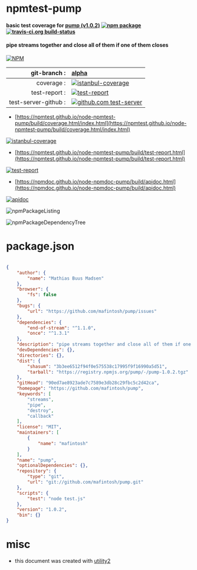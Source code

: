 # npmtest-pump

#### basic test coverage for  [pump (v1.0.2)](https://github.com/mafintosh/pump)  [![npm package](https://img.shields.io/npm/v/npmtest-pump.svg?style=flat-square)](https://www.npmjs.org/package/npmtest-pump) [![travis-ci.org build-status](https://api.travis-ci.org/npmtest/node-npmtest-pump.svg)](https://travis-ci.org/npmtest/node-npmtest-pump)

#### pipe streams together and close all of them if one of them closes

[![NPM](https://nodei.co/npm/pump.png?downloads=true&downloadRank=true&stars=true)](https://www.npmjs.com/package/pump)

| git-branch : | [alpha](https://github.com/npmtest/node-npmtest-pump/tree/alpha)|
|--:|:--|
| coverage : | [![istanbul-coverage](https://npmtest.github.io/node-npmtest-pump/build/coverage.badge.svg)](https://npmtest.github.io/node-npmtest-pump/build/coverage.html/index.html)|
| test-report : | [![test-report](https://npmtest.github.io/node-npmtest-pump/build/test-report.badge.svg)](https://npmtest.github.io/node-npmtest-pump/build/test-report.html)|
| test-server-github : | [![github.com test-server](https://npmtest.github.io/node-npmtest-pump/GitHub-Mark-32px.png)](https://npmtest.github.io/node-npmtest-pump/build/app/index.html) | | build-artifacts : | [![build-artifacts](https://npmtest.github.io/node-npmtest-pump/glyphicons_144_folder_open.png)](https://github.com/npmtest/node-npmtest-pump/tree/gh-pages/build)|

- [https://npmtest.github.io/node-npmtest-pump/build/coverage.html/index.html](https://npmtest.github.io/node-npmtest-pump/build/coverage.html/index.html)

[![istanbul-coverage](https://npmtest.github.io/node-npmtest-pump/build/screenCapture.buildCi.browser.%252Ftmp%252Fbuild%252Fcoverage.lib.html.png)](https://npmtest.github.io/node-npmtest-pump/build/coverage.html/index.html)

- [https://npmtest.github.io/node-npmtest-pump/build/test-report.html](https://npmtest.github.io/node-npmtest-pump/build/test-report.html)

[![test-report](https://npmtest.github.io/node-npmtest-pump/build/screenCapture.buildCi.browser.%252Ftmp%252Fbuild%252Ftest-report.html.png)](https://npmtest.github.io/node-npmtest-pump/build/test-report.html)

- [https://npmdoc.github.io/node-npmdoc-pump/build/apidoc.html](https://npmdoc.github.io/node-npmdoc-pump/build/apidoc.html)

[![apidoc](https://npmdoc.github.io/node-npmdoc-pump/build/screenCapture.buildCi.browser.%252Ftmp%252Fbuild%252Fapidoc.html.png)](https://npmdoc.github.io/node-npmdoc-pump/build/apidoc.html)

![npmPackageListing](https://npmtest.github.io/node-npmtest-pump/build/screenCapture.npmPackageListing.svg)

![npmPackageDependencyTree](https://npmtest.github.io/node-npmtest-pump/build/screenCapture.npmPackageDependencyTree.svg)



# package.json

```json

{
    "author": {
        "name": "Mathias Buus Madsen"
    },
    "browser": {
        "fs": false
    },
    "bugs": {
        "url": "https://github.com/mafintosh/pump/issues"
    },
    "dependencies": {
        "end-of-stream": "^1.1.0",
        "once": "^1.3.1"
    },
    "description": "pipe streams together and close all of them if one of them closes",
    "devDependencies": {},
    "directories": {},
    "dist": {
        "shasum": "3b3ee6512f94f0e575538c17995f9f16990a5d51",
        "tarball": "https://registry.npmjs.org/pump/-/pump-1.0.2.tgz"
    },
    "gitHead": "90ed7ae8923ade7c7589e3db28c29fbc5c2d42ca",
    "homepage": "https://github.com/mafintosh/pump",
    "keywords": [
        "streams",
        "pipe",
        "destroy",
        "callback"
    ],
    "license": "MIT",
    "maintainers": [
        {
            "name": "mafintosh"
        }
    ],
    "name": "pump",
    "optionalDependencies": {},
    "repository": {
        "type": "git",
        "url": "git://github.com/mafintosh/pump.git"
    },
    "scripts": {
        "test": "node test.js"
    },
    "version": "1.0.2",
    "bin": {}
}
```



# misc
- this document was created with [utility2](https://github.com/kaizhu256/node-utility2)
